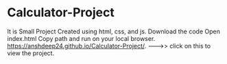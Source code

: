 # Calculator-Project
It is Small Project Created using html, css, and js.
Download the code 
Open index.html
Copy path and run on your local browser.
https://anshdeep24.github.io/Calculator-Project/.  --->> click on this to view the project.
